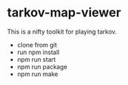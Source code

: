 # tarkov-map-viewer
This is a nifty toolkit for playing tarkov.

 - clone from git
 - run npm install
 - npm run start
 - npm run package
 - npm run make
